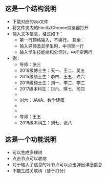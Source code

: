 ## 这是一个结构说明
- 下载对应的zip文件
- 将文件夹内的html以Chrome浏览器打开
- 输入文本信息，格式如下：
  - 第一行顶格输入，不换行。
  其余：
  - 输入导师及其学生时，中间空一行
  - 输入学生技能树和公司时，中间空两行
- 例：
  - 导师：张三
  - 2016级博士生：天一、王二、吴五
  - 2015级硕士生：李四、王五、许六
  - 2016级硕士生：刘一、李二、李三
  - 2017级本科生：刘六、琪七、司四
  - 
  - 刘六：JAVA、数学建模
  - 
  - 
  - 导师：王五
  - 2018级本科生：刘七、张八
## 这是一个功能说明
- 可以生成多棵树
- 点击节点可以收缩
- 对于输入了信息的叶节点可以点击弹出详细信息
- 不能生成关联树（便于打分）
